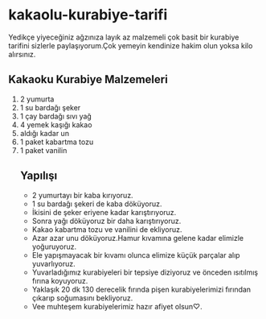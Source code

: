 # kakaolu-kurabiye-tarifi
<!DOCTYPE html> 
<html lang="tr">
<head>
    <meta charset="utf-8">
    <meta name="viewport"content="width=device-width,initial scale=1.0"> 
<title> Kakaolu Kurabiye Tarifi </title>
</head> 
<body> 
<p> Yedikçe yiyeceğiniz ağzınıza layık az malzemeli çok basit bir kurabiye tarifini sizlerle paylaşıyorum.Çok yemeyin kendinize hakim olun yoksa kilo alırsınız.</p>
<h2> Kakaoku Kurabiye Malzemeleri </h2>
<ol>
   <li> 2 yumurta </li>
   <li> 1 su bardağı şeker </li>
   <li> 1 çay bardağı sıvı yağ </li>
   <li> 4 yemek kaşığı kakao </li>
   <li> aldığı kadar un </li>
   <li> 1 paket kabartma tozu </li>
   <li> 1 paket vanilin </li>

<h2> Yapılışı </h2>
<ul>
   <li> 2 yumurtayı bir kaba kırıyoruz.</li>
   <li> 1 su bardağı şekeri de kaba döküyoruz.</li>
   <li> İkisini de şeker eriyene kadar karıştırıyoruz.</li>
   <li> Sonra yağı döküyoruz bir daha karıştırıyoruz.</li>
   <li> Kakao kabartma tozu ve vanilini de ekliyoruz.</li>
   <li> Azar azar unu döküyoruz.Hamur kıvamına gelene kadar elimizle yoğuruyoruz.</li>
   <li> Ele yapışmayacak bir kıvamı olunca elimize küçük parçalar alıp yuvarlıyoruz.</li>
   <li> Yuvarladığımız kurabiyeleri bir tepsiye diziyoruz ve önceden ısıtılmış fırına koyuyoruz.</li>
   <li> Yaklaşık 20 dk 130 derecelik fırında pişen kurabiyelerimizi fırından çıkarıp soğumasını bekliyoruz.</li>
   <li> Vee muhteşem kurabiyelerimiz hazır afiyet olsun♡.</li> 

</body>
